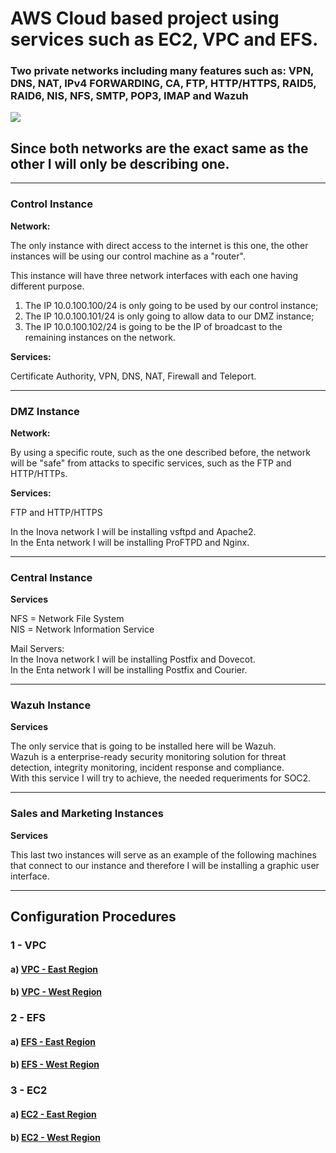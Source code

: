 # AWS Cloud based project using services such as EC2, VPC and EFS.
### Two private networks including many features such as: VPN, DNS, NAT, IPv4 FORWARDING, CA, FTP, HTTP/HTTPS, RAID5, RAID6, NIS, NFS, SMTP, POP3, IMAP and Wazuh 
<img src="https://user-images.githubusercontent.com/58471643/153781830-0236103d-3f8c-4b93-8a16-261f7d7c32ee.png"/>

## Since both networks are the exact same as the other I will only be describing one.
---
### Control Instance

**Network:**

The only instance with direct access to the internet is this one, the other instances will be using our control machine as a "router".

This instance will have three network interfaces with each one having different purpose.

1. The IP 10.0.100.100/24 is only going to be used by our control instance;
2. The IP 10.0.100.101/24 is only going to allow data to our DMZ instance;
3. The IP 10.0.100.102/24 is going to be the IP of broadcast to the remaining instances on the network.

**Services:**

Certificate Authority, VPN, DNS, NAT, Firewall and Teleport.

---

### DMZ Instance

**Network:**

By using a specific route, such as the one described before, the network will be "safe" from attacks to specific services, such as the FTP and HTTP/HTTPs.

**Services:**

FTP and HTTP/HTTPS

In the Inova network I will be installing vsftpd and Apache2.<br>
In the Enta network I will be installing ProFTPD and Nginx.

---

### Central Instance

**Services**

NFS = Network File System<br>
NIS = Network Information Service

Mail Servers:<br>
In the Inova network I will be installing Postfix and Dovecot.<br>
In the Enta network I will be installing Postfix and Courier.

---

### Wazuh Instance

**Services**

The only service that is going to be installed here will be Wazuh.<br>
Wazuh is a enterprise-ready security monitoring solution for threat detection, integrity monitoring, incident response and compliance.<br>
With this service I will try to achieve, the needed requeriments for SOC2.

---

### Sales and Marketing Instances

**Services**

This last two instances will serve as an example of the following machines that connect to our instance and therefore I will be installing a graphic user interface.

---

## Configuration Procedures

### 1 - VPC <br>
#### a) [VPC - East Region](https://github.com/rodrigopires01/AWS-Cloud/blob/main/Project/VPC/VPC%20East%20Region.md) <br>
#### b) [VPC - West Region](https://github.com/rodrigopires01/AWS-Cloud/blob/main/Project/VPC/VPC%20West%20Region.md) <br>


### 2 - EFS <br>
#### a) [EFS - East Region](https://github.com/rodrigopires01/AWS-Cloud/blob/main/Project/EFS/EFS%20East%20Region.md) <br>
#### b) [EFS - West Region](https://github.com/rodrigopires01/AWS-Cloud/blob/main/Project/EFS/EFS%20West%20Region.md) <br>



### 3 - EC2 <br>
#### a) [EC2 - East Region](https://github.com/rodrigopires01/AWS-Cloud/blob/main/Project/EC2/EC2%20East%20Region.md) <br>
#### b) [EC2 - West Region](https://github.com/rodrigopires01/AWS-Cloud/blob/main/Project/EC2/EC2%20West%20Region.md) <br>
